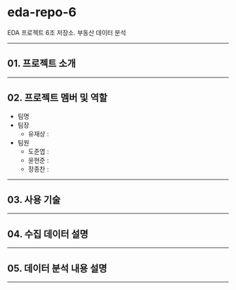 # eda-repo-6
EDA 프로젝트 6조 저장소. 부동산 데이터 분석

---
## 01. 프로젝트 소개
---
## 02. 프로젝트 멤버 및 역할
* 팀명
* 팀장
  * 유재상 :
* 팀원
  * 도준엽 :
  * 윤현준 :
  * 장종찬 :
---
## 03. 사용 기술
---
## 04. 수집 데이터 설명
---
## 05. 데이터 분석 내용 설명
---
